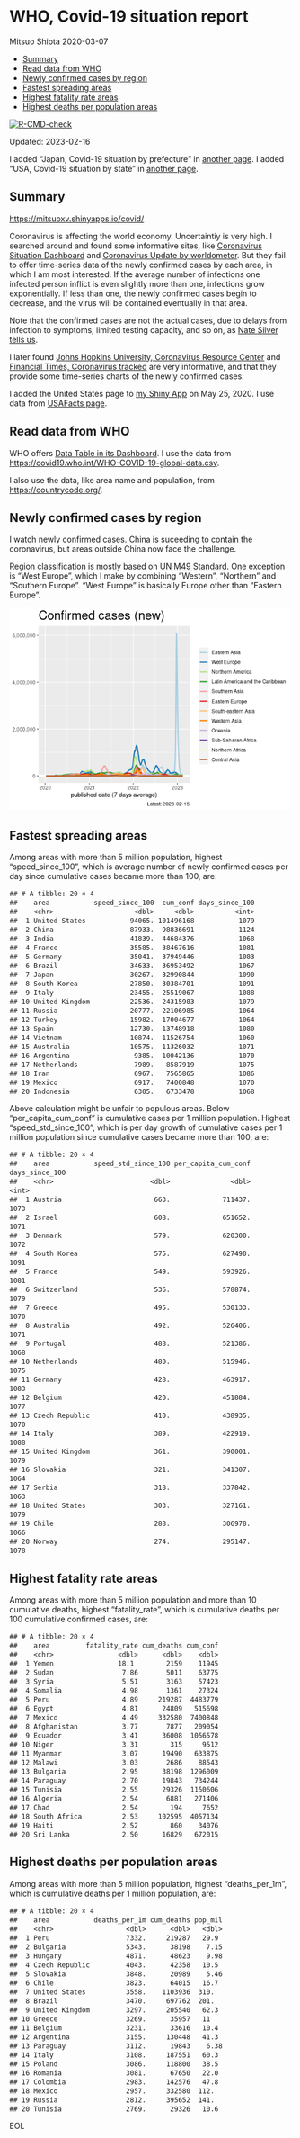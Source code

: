 WHO, Covid-19 situation report
================
Mitsuo Shiota
2020-03-07

- <a href="#summary" id="toc-summary">Summary</a>
- <a href="#read-data-from-who" id="toc-read-data-from-who">Read data from
  WHO</a>
- <a href="#newly-confirmed-cases-by-region"
  id="toc-newly-confirmed-cases-by-region">Newly confirmed cases by
  region</a>
- <a href="#fastest-spreading-areas"
  id="toc-fastest-spreading-areas">Fastest spreading areas</a>
- <a href="#highest-fatality-rate-areas"
  id="toc-highest-fatality-rate-areas">Highest fatality rate areas</a>
- <a href="#highest-deaths-per-population-areas"
  id="toc-highest-deaths-per-population-areas">Highest deaths per
  population areas</a>

<!-- badges: start -->

[![R-CMD-check](https://github.com/mitsuoxv/covid/actions/workflows/R-CMD-check.yaml/badge.svg)](https://github.com/mitsuoxv/covid/actions/workflows/R-CMD-check.yaml)
<!-- badges: end -->

Updated: 2023-02-16

I added “Japan, Covid-19 situation by prefecture” in [another
page](Japan.md). I added “USA, Covid-19 situation by state” in [another
page](USA.md).

## Summary

<https://mitsuoxv.shinyapps.io/covid/>

Coronavirus is affecting the world economy. Uncertaintiy is very high. I
searched around and found some informative sites, like [Coronavirus
Situation
Dashboard](https://who.maps.arcgis.com/apps/opsdashboard/index.html#/c88e37cfc43b4ed3baf977d77e4a0667)
and [Coronavirus Update by
worldometer](https://www.worldometers.info/coronavirus/). But they fail
to offer time-series data of the newly confirmed cases by each area, in
which I am most interested. If the average number of infections one
infected person inflict is even slightly more than one, infections grow
exponentially. If less than one, the newly confirmed cases begin to
decrease, and the virus will be contained eventually in that area.

Note that the confirmed cases are not the actual cases, due to delays
from infection to symptoms, limited testing capacity, and so on, as
[Nate Silver tells
us](https://fivethirtyeight.com/features/coronavirus-case-counts-are-meaningless/).

I later found [Johns Hopkins University, Coronavirus Resource
Center](https://coronavirus.jhu.edu/) and [Financial Times, Coronavirus
tracked](https://www.ft.com/content/a26fbf7e-48f8-11ea-aeb3-955839e06441)
are very informative, and that they provide some time-series charts of
the newly confirmed cases.

I added the United States page to [my Shiny
App](https://mitsuoxv.shinyapps.io/covid/) on May 25, 2020. I use data
from [USAFacts
page](https://usafacts.org/visualizations/coronavirus-covid-19-spread-map/).

## Read data from WHO

WHO offers [Data Table in its Dashboard](https://covid19.who.int/table).
I use the data from
<https://covid19.who.int/WHO-COVID-19-global-data.csv>.

I also use the data, like area name and population, from
<https://countrycode.org/>.

## Newly confirmed cases by region

I watch newly confirmed cases. China is suceeding to contain the
coronavirus, but areas outside China now face the challenge.

Region classification is mostly based on [UN M49
Standard](https://unstats.un.org/unsd/methodology/m49/). One exception
is “West Europe”, which I make by combining “Western”, “Northern” and
“Southern Europe”. “West Europe” is basically Europe other than “Eastern
Europe”.

![](README_files/figure-gfm/chart-1.png)<!-- -->

## Fastest spreading areas

Among areas with more than 5 million population, highest
“speed_since_100”, which is average number of newly confirmed cases per
day since cumulative cases became more than 100, are:

    ## # A tibble: 20 × 4
    ##    area           speed_since_100  cum_conf days_since_100
    ##    <chr>                    <dbl>     <dbl>          <int>
    ##  1 United States           94065. 101496168           1079
    ##  2 China                   87933.  98836691           1124
    ##  3 India                   41839.  44684376           1068
    ##  4 France                  35585.  38467616           1081
    ##  5 Germany                 35041.  37949446           1083
    ##  6 Brazil                  34633.  36953492           1067
    ##  7 Japan                   30267.  32990844           1090
    ##  8 South Korea             27850.  30384701           1091
    ##  9 Italy                   23455.  25519067           1088
    ## 10 United Kingdom          22536.  24315983           1079
    ## 11 Russia                  20777.  22106985           1064
    ## 12 Turkey                  15982.  17004677           1064
    ## 13 Spain                   12730.  13748918           1080
    ## 14 Vietnam                 10874.  11526754           1060
    ## 15 Australia               10575.  11326032           1071
    ## 16 Argentina                9385.  10042136           1070
    ## 17 Netherlands              7989.   8587919           1075
    ## 18 Iran                     6967.   7565865           1086
    ## 19 Mexico                   6917.   7400848           1070
    ## 20 Indonesia                6305.   6733478           1068

Above calculation might be unfair to populous areas. Below
“per_capita_cum_conf” is cumulative cases per 1 million population.
Highest “speed_std_since_100”, which is per day growth of cumulative
cases per 1 million population since cumulative cases became more than
100, are:

    ## # A tibble: 20 × 4
    ##    area           speed_std_since_100 per_capita_cum_conf days_since_100
    ##    <chr>                        <dbl>               <dbl>          <int>
    ##  1 Austria                       663.             711437.           1073
    ##  2 Israel                        608.             651652.           1071
    ##  3 Denmark                       579.             620300.           1072
    ##  4 South Korea                   575.             627490.           1091
    ##  5 France                        549.             593926.           1081
    ##  6 Switzerland                   536.             578874.           1079
    ##  7 Greece                        495.             530133.           1070
    ##  8 Australia                     492.             526406.           1071
    ##  9 Portugal                      488.             521386.           1068
    ## 10 Netherlands                   480.             515946.           1075
    ## 11 Germany                       428.             463917.           1083
    ## 12 Belgium                       420.             451884.           1077
    ## 13 Czech Republic                410.             438935.           1070
    ## 14 Italy                         389.             422919.           1088
    ## 15 United Kingdom                361.             390001.           1079
    ## 16 Slovakia                      321.             341307.           1064
    ## 17 Serbia                        318.             337842.           1063
    ## 18 United States                 303.             327161.           1079
    ## 19 Chile                         288.             306978.           1066
    ## 20 Norway                        274.             295147.           1078

## Highest fatality rate areas

Among areas with more than 5 million population and more than 10
cumulative deaths, highest “fatality_rate”, which is cumulative deaths
per 100 cumulative confirmed cases, are:

    ## # A tibble: 20 × 4
    ##    area         fatality_rate cum_deaths cum_conf
    ##    <chr>                <dbl>      <dbl>    <dbl>
    ##  1 Yemen                18.1        2159    11945
    ##  2 Sudan                 7.86       5011    63775
    ##  3 Syria                 5.51       3163    57423
    ##  4 Somalia               4.98       1361    27324
    ##  5 Peru                  4.89     219287  4483779
    ##  6 Egypt                 4.81      24809   515698
    ##  7 Mexico                4.49     332580  7400848
    ##  8 Afghanistan           3.77       7877   209054
    ##  9 Ecuador               3.41      36008  1056578
    ## 10 Niger                 3.31        315     9512
    ## 11 Myanmar               3.07      19490   633875
    ## 12 Malawi                3.03       2686    88543
    ## 13 Bulgaria              2.95      38198  1296009
    ## 14 Paraguay              2.70      19843   734244
    ## 15 Tunisia               2.55      29326  1150606
    ## 16 Algeria               2.54       6881   271406
    ## 17 Chad                  2.54        194     7652
    ## 18 South Africa          2.53     102595  4057134
    ## 19 Haiti                 2.52        860    34076
    ## 20 Sri Lanka             2.50      16829   672015

## Highest deaths per population areas

Among areas with more than 5 million population, highest
“deaths_per_1m”, which is cumulative deaths per 1 million population,
are:

    ## # A tibble: 20 × 4
    ##    area           deaths_per_1m cum_deaths pop_mil
    ##    <chr>                  <dbl>      <dbl>   <dbl>
    ##  1 Peru                   7332.     219287   29.9 
    ##  2 Bulgaria               5343.      38198    7.15
    ##  3 Hungary                4871.      48623    9.98
    ##  4 Czech Republic         4043.      42358   10.5 
    ##  5 Slovakia               3848.      20989    5.46
    ##  6 Chile                  3823.      64015   16.7 
    ##  7 United States          3558.    1103936  310.  
    ##  8 Brazil                 3470.     697762  201.  
    ##  9 United Kingdom         3297.     205540   62.3 
    ## 10 Greece                 3269.      35957   11   
    ## 11 Belgium                3231.      33616   10.4 
    ## 12 Argentina              3155.     130448   41.3 
    ## 13 Paraguay               3112.      19843    6.38
    ## 14 Italy                  3108.     187551   60.3 
    ## 15 Poland                 3086.     118800   38.5 
    ## 16 Romania                3081.      67650   22.0 
    ## 17 Colombia               2983.     142576   47.8 
    ## 18 Mexico                 2957.     332580  112.  
    ## 19 Russia                 2812.     395652  141.  
    ## 20 Tunisia                2769.      29326   10.6

EOL
